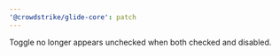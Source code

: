 ```yaml
---
'@crowdstrike/glide-core': patch
---
```


Toggle no longer appears unchecked when both checked and disabled.
